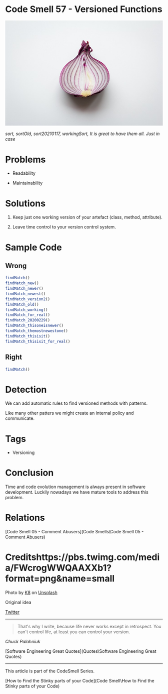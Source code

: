 # Code Smell 57 - Versioned Functions

![Code Smell 57 - Versioned Functions](N_WJrSM5Cd6_NNS5MAtmLA.jpeg)

*sort, sortOld, sort20210117, workingSort, It is great to have them all. Just in case*

# Problems

- Readability

- Maintainability

# Solutions

1. Keep just one working version of your artefact (class, method, attribute).

2. Leave time control to your version control system.

# Sample Code

## Wrong

[Gist Url]: # (https://gist.github.com/mcsee/3b63bc3a76faf6e98c3770171f8e1c10)
```javascript
findMatch()
findMatch_new()
findMatch_newer()
findMatch_newest()
findMatch_version2()
findMatch_old()
findMatch_working()
findMatch_for_real()
findMatch_20200229()
findMatch_thisoneisnewer()
findMatch_themostnewestone()
findMatch_thisisit()
findMatch_thisisit_for_real()
```

## Right

[Gist Url]: # (https://gist.github.com/mcsee/1e3df98869010c8b9f37f1a76ff80c8b)
```javascript
findMatch()
```

# Detection

We can add automatic rules to find versioned methods with patterns.

Like many other patters we might create an internal policy and communicate.

# Tags

- Versioning
 
# Conclusion

Time and code evolution management is always present in software development. Luckily nowadays we have mature tools to address this problem.
 
# Relations

[Code Smell 05 - Comment Abusers](Code Smells\Code Smell 05 - Comment Abusers)
 
# Creditshttps://pbs.twimg.com/media/FWcrogWWQAAXXb1?format=png&name=small

<span>Photo by [K8](https://unsplash.com/@k8_iv) on [Unsplash](https://unsplash.com/s/photos/onion)</span>

Original idea

[Twitter](https://twitter.com/1341808635115151360)

* * *

> That's why I write, because life never works except in retrospect. You can't control life, at least you can control your version.

_Chuck Palahniuk_

[Software Engineering Great Quotes](Quotes\Software Engineering Great Quotes)

* * *

This article is part of the CodeSmell Series.

[How to Find the Stinky parts of your Code](Code Smell\How to Find the Stinky parts of your Code)